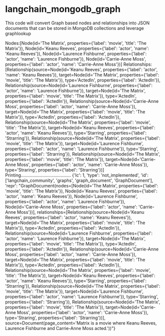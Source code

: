 # langchain_mongodb_graph

This code will convert Graph based nodes and relationships into JSON documents that can be stored in MongoDB collections and leverage graphlookup

Nodes:[Node(id='The Matrix', properties={'label': 'movie', 'title': 'The Matrix'}), Node(id='Keanu Reeves', properties={'label': 'actor', 'name': 'Keanu Reeves'}), Node(id='Laurence Fishburne', properties={'label': 'actor', 'name': 'Laurence Fishburne'}), Node(id='Carrie-Anne Moss', properties={'label': 'actor', 'name': 'Carrie-Anne Moss'})]
Relationships:[Relationship(source=Node(id='Keanu Reeves', properties={'label': 'actor', 'name': 'Keanu Reeves'}), target=Node(id='The Matrix', properties={'label': 'movie', 'title': 'The Matrix'}), type='ActedIn', properties={'label': 'ActedIn'}), Relationship(source=Node(id='Laurence Fishburne', properties={'label': 'actor', 'name': 'Laurence Fishburne'}), target=Node(id='The Matrix', properties={'label': 'movie', 'title': 'The Matrix'}), type='ActedIn', properties={'label': 'ActedIn'}), Relationship(source=Node(id='Carrie-Anne Moss', properties={'label': 'actor', 'name': 'Carrie-Anne Moss'}), target=Node(id='The Matrix', properties={'label': 'movie', 'title': 'The Matrix'}), type='ActedIn', properties={'label': 'ActedIn'}), Relationship(source=Node(id='The Matrix', properties={'label': 'movie', 'title': 'The Matrix'}), target=Node(id='Keanu Reeves', properties={'label': 'actor', 'name': 'Keanu Reeves'}), type='Starring', properties={'label': 'Strarring'}), Relationship(source=Node(id='The Matrix', properties={'label': 'movie', 'title': 'The Matrix'}), target=Node(id='Laurence Fishburne', properties={'label': 'actor', 'name': 'Laurence Fishburne'}), type='Starring', properties={'label': 'Strarring'}), Relationship(source=Node(id='The Matrix', properties={'label': 'movie', 'title': 'The Matrix'}), target=Node(id='Carrie-Anne Moss', properties={'label': 'actor', 'name': 'Carrie-Anne Moss'}), type='Straring', properties={'label': 'Strarring'})]
Printing........................................ {'lc': 1, 'type': 'not_implemented', 'id': ['langchain_community', 'graphs', 'graph_document', 'GraphDocument'], 'repr': "GraphDocument(nodes=[Node(id='The Matrix', properties={'label': 'movie', 'title': 'The Matrix'}), Node(id='Keanu Reeves', properties={'label': 'actor', 'name': 'Keanu Reeves'}), Node(id='Laurence Fishburne', properties={'label': 'actor', 'name': 'Laurence Fishburne'}), Node(id='Carrie-Anne Moss', properties={'label': 'actor', 'name': 'Carrie-Anne Moss'})], relationships=[Relationship(source=Node(id='Keanu Reeves', properties={'label': 'actor', 'name': 'Keanu Reeves'}), target=Node(id='The Matrix', properties={'label': 'movie', 'title': 'The Matrix'}), type='ActedIn', properties={'label': 'ActedIn'}), Relationship(source=Node(id='Laurence Fishburne', properties={'label': 'actor', 'name': 'Laurence Fishburne'}), target=Node(id='The Matrix', properties={'label': 'movie', 'title': 'The Matrix'}), type='ActedIn', properties={'label': 'ActedIn'}), Relationship(source=Node(id='Carrie-Anne Moss', properties={'label': 'actor', 'name': 'Carrie-Anne Moss'}), target=Node(id='The Matrix', properties={'label': 'movie', 'title': 'The Matrix'}), type='ActedIn', properties={'label': 'ActedIn'}), Relationship(source=Node(id='The Matrix', properties={'label': 'movie', 'title': 'The Matrix'}), target=Node(id='Keanu Reeves', properties={'label': 'actor', 'name': 'Keanu Reeves'}), type='Starring', properties={'label': 'Strarring'}), Relationship(source=Node(id='The Matrix', properties={'label': 'movie', 'title': 'The Matrix'}), target=Node(id='Laurence Fishburne', properties={'label': 'actor', 'name': 'Laurence Fishburne'}), type='Starring', properties={'label': 'Strarring'}), Relationship(source=Node(id='The Matrix', properties={'label': 'movie', 'title': 'The Matrix'}), target=Node(id='Carrie-Anne Moss', properties={'label': 'actor', 'name': 'Carrie-Anne Moss'}), type='Straring', properties={'label': 'Strarring'})], source=Document(page_content='Matrix is a movie where Keanu Reeves, Laurence Fishburne and Carrie-Anne Moss acted.'))"}
